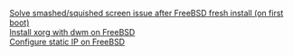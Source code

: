 [Solve smashed/squished screen issue after FreeBSD fresh install (on first boot)](https://github.com/Frodo-Web/frodo-tips/blob/main/FreeBSD-smashed-screen.md) <br>
[Install xorg with dwm on FreeBSD](https://github.com/Frodo-Web/frodo-tips/blob/main/freebsd-xorg-dwm.md) <br>
[Configure static IP on FreeBSD](https://github.com/Frodo-Web/frodo-tips/blob/main/freebsd-static-ip.md) 